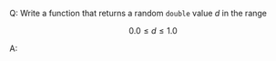 Q: Write a function that returns a random `double` value $d$ in the range

$$ 0.0 \leq d \leq 1.0 $$

A:
